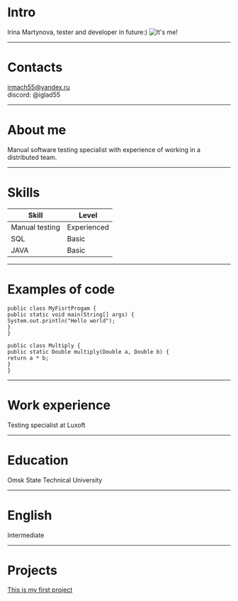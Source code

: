 # Intro
Irina Martynova, tester and developer in future:)
![It's me!](https://sun9-41.userapi.com/s/v1/if1/BZ2Ib9cznNzYDTT1TafhLhNoWSvyL3dbe122GmDfZtmq97DiwUJe1ex5UqNIJdWOhyWmNwRU.jpg?size=357x357&quality=96&type=album)
****
# Contacts
irmach55@yandex.ru  
discord: @iglad55
****
# About me
Manual software testing specialist with experience of working in a distributed team.
****
# Skills
Skill|Level
----|----
Manual testing | Experienced
SQL | Basic
JAVA | Basic
****
# Examples of code
```
public class MyFisrtProgam {
public static void main(String[] args) {
System.out.println("Hello world");
}
}
```
```
public class Multiply {
public static Double multiply(Double a, Double b) {
return a * b;
}
}
```
****
# Work experience
Testing specialist at Luxoft
****
# Education
Omsk State Technical University
****
# English
Intermediate
****
# Projects
[This is my first project](cv.md)
